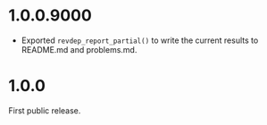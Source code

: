 
# 1.0.0.9000

* Exported `revdep_report_partial()` to write the current results to
  README.md and problems.md.


# 1.0.0

First public release.
